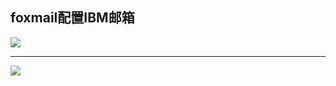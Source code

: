 ## foxmail配置IBM邮箱
![](https://pictures.darkmoon.top/imgs/202307201028658.png)
***
![](https://pictures.darkmoon.top/imgs/202307201029627.png)